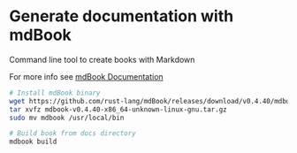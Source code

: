 # Generate documentation with mdBook
Command line tool to create books with Markdown

For more info see [mdBook Documentation](https://rust-lang.github.io/mdBook/index.html)

```bash
# Install mdBook binary
wget https://github.com/rust-lang/mdBook/releases/download/v0.4.40/mdbook-v0.4.40-x86_64-unknown-linux-gnu.tar.gz
tar xvfz mdbook-v0.4.40-x86_64-unknown-linux-gnu.tar.gz
sudo mv mdbook /usr/local/bin

# Build book from docs directory
mdbook build
```



